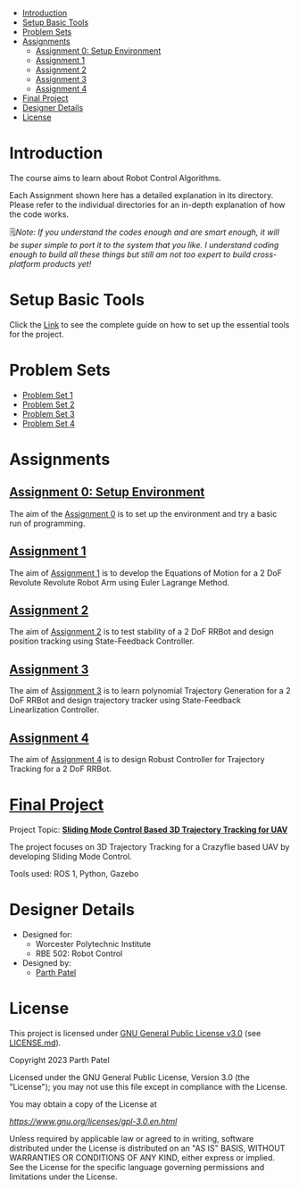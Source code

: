 <!-- TOC -->

- [Introduction](#introduction)
- [Setup Basic Tools](#setup-basic-tools)
- [Problem Sets](#problem-sets)
- [Assignments](#assignments)
    - [Assignment 0: Setup Environment](#assignment-0-setup-environment)
    - [Assignment 1](#assignment-1)
    - [Assignment 2](#assignment-2)
    - [Assignment 3](#assignment-3)
    - [Assignment 4](#assignment-4)
- [Final Project](#final-project)
- [Designer Details](#designer-details)
- [License](#license)

<!-- /TOC -->
# Introduction

The course aims to learn about Robot Control Algorithms.

Each Assignment shown here has a detailed explanation in its directory. Please refer to the individual directories for an in-depth explanation of how the code works.

🗒*Note: If you understand the codes enough and are smart enough, it will be super simple to port it to the system that you like. I understand coding enough to build all these things but still am not too expert to build cross-platform products yet!*

# Setup Basic Tools

Click the [Link](./Docs/Assignment%200.pdf) to see the complete guide on how to set up the essential tools for the project.

# Problem Sets

- [Problem Set 1](./Docs/Problem%20Set%201/)
- [Problem Set 2](./Docs/Problem%20Set%202/)
- [Problem Set 3](./Docs/Problem%20Set%203/)
- [Problem Set 4](./Docs/Problem%20Set%204/)

# Assignments

## [Assignment 0: Setup Environment](./Docs/Programming%20Assignment%200/)

The aim of the [Assignment 0](./Docs/Programming%20Assignment%200/) is to set up the environment and try a basic run of programming.

## [Assignment 1](https://github.com/parth-20-07/2-DoF-Revolute-Revolute-robot-arm-Equation-of-Motion)

The aim of [Assignment 1](https://github.com/parth-20-07/2-DoF-Revolute-Revolute-robot-arm-Equation-of-Motion) is to develop the Equations of Motion for a 2 DoF Revolute Revolute Robot Arm using Euler Lagrange Method.

## [Assignment 2](https://github.com/parth-20-07/Position-Tracking-using-State-Feedback-Controller-Design-for-a-2-DoF-RRBot)

The aim of [Assignment 2](https://github.com/parth-20-07/Position-Tracking-using-State-Feedback-Controller-Design-for-a-2-DoF-RRBot) is to test stability of a 2 DoF RRBot and design position tracking using State-Feedback Controller.

## [Assignment 3](https://github.com/parth-20-07/Trajectory-Tracking-using-State-Feedback-Linearization-Control-for-a-2-DoF-RRBot)

The aim of [Assignment 3](https://github.com/parth-20-07/Trajectory-Tracking-using-State-Feedback-Linearization-Control-for-a-2-DoF-RRBot) is to learn polynomial Trajectory Generation for a 2 DoF RRBot and design trajectory tracker using State-Feedback Linearlization Controller.

## [Assignment 4](https://github.com/parth-20-07/Trajectory-Tracking-using-Robust-Controller-for-a-2-DoF-RRBot)

The aim of [Assignment 4](https://github.com/parth-20-07/Trajectory-Tracking-using-Robust-Controller-for-a-2-DoF-RRBot) is to design Robust Controller for Trajectory Tracking for a 2 DoF RRBot.

# [Final Project](https://github.com/parth-20-07/Sliding-Mode-Control-Based-3D-Trajectory-Tracking-for-UAVs)
Project Topic: [**Sliding Mode Control Based 3D Trajectory Tracking for UAV**](https://github.com/parth-20-07/Sliding-Mode-Control-Based-3D-Trajectory-Tracking-for-UAVs)

The project focuses on 3D Trajectory Tracking for a Crazyflie based UAV by developing Sliding Mode Control.

Tools used: ROS 1, Python, Gazebo


# Designer Details

- Designed for:
  - Worcester Polytechnic Institute
  - RBE 502: Robot Control
- Designed by:
  - [Parth Patel](mailto:parth.pmech@gmail.com)

# License

This project is licensed under [GNU General Public License v3.0](https://www.gnu.org/licenses/gpl-3.0.en.html) (see [LICENSE.md](LICENSE.md)).

Copyright 2023 Parth Patel

Licensed under the GNU General Public License, Version 3.0 (the "License"); you may not use this file except in compliance with the License.

You may obtain a copy of the License at

_https://www.gnu.org/licenses/gpl-3.0.en.html_

Unless required by applicable law or agreed to in writing, software distributed under the License is distributed on an "AS IS" BASIS, WITHOUT WARRANTIES OR CONDITIONS OF ANY KIND, either express or implied. See the License for the specific language governing permissions and limitations under the License.
